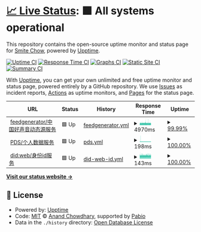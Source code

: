 # [📈 Live Status](https://status.hukoubook.com): <!--live status--> **🟩 All systems operational**

This repository contains the open-source uptime monitor and status page for [Smite Chow](https://www.smitechow.com), powered by [Upptime](https://github.com/upptime/upptime).

[![Uptime CI](https://github.com/lovemyliwu/uptime/workflows/Uptime%20CI/badge.svg)](https://github.com/lovemyliwu/uptime/actions?query=workflow%3A%22Uptime+CI%22)
[![Response Time CI](https://github.com/lovemyliwu/uptime/workflows/Response%20Time%20CI/badge.svg)](https://github.com/lovemyliwu/uptime/actions?query=workflow%3A%22Response+Time+CI%22)
[![Graphs CI](https://github.com/lovemyliwu/uptime/workflows/Graphs%20CI/badge.svg)](https://github.com/lovemyliwu/uptime/actions?query=workflow%3A%22Graphs+CI%22)
[![Static Site CI](https://github.com/lovemyliwu/uptime/workflows/Static%20Site%20CI/badge.svg)](https://github.com/lovemyliwu/uptime/actions?query=workflow%3A%22Static+Site+CI%22)
[![Summary CI](https://github.com/lovemyliwu/uptime/workflows/Summary%20CI/badge.svg)](https://github.com/lovemyliwu/uptime/actions?query=workflow%3A%22Summary+CI%22)

With [Upptime](https://upptime.js.org), you can get your own unlimited and free uptime monitor and status page, powered entirely by a GitHub repository. We use [Issues](https://github.com/lovemyliwu/uptime/issues) as incident reports, [Actions](https://github.com/lovemyliwu/uptime/actions) as uptime monitors, and [Pages](https://status.hukoubook.com) for the status page.

<!--start: status pages-->
<!-- This summary is generated by Upptime (https://github.com/upptime/upptime) -->
<!-- Do not edit this manually, your changes will be overwritten -->
<!-- prettier-ignore -->
| URL | Status | History | Response Time | Uptime |
| --- | ------ | ------- | ------------- | ------ |
| <img alt="" src="https://icons.duckduckgo.com/ip3/feedg.hukoubook.com.ico" height="13"> [feedgenerator/中国好声音动态源服务](https://feedg.hukoubook.com/.well-known/did.json) | 🟩 Up | [feedgenerator.yml](https://github.com/lovemyliwu/uptime/commits/HEAD/history/feedgenerator.yml) | <details><summary><img alt="Response time graph" src="./graphs/feedgenerator/response-time-week.png" height="20"> 4970ms</summary><br><a href="https://status.hukoubook.com/history/feedgenerator"><img alt="Response time 5061" src="https://img.shields.io/endpoint?url=https%3A%2F%2Fraw.githubusercontent.com%2Flovemyliwu%2Fuptime%2FHEAD%2Fapi%2Ffeedgenerator%2Fresponse-time.json"></a><br><a href="https://status.hukoubook.com/history/feedgenerator"><img alt="24-hour response time 4612" src="https://img.shields.io/endpoint?url=https%3A%2F%2Fraw.githubusercontent.com%2Flovemyliwu%2Fuptime%2FHEAD%2Fapi%2Ffeedgenerator%2Fresponse-time-day.json"></a><br><a href="https://status.hukoubook.com/history/feedgenerator"><img alt="7-day response time 4970" src="https://img.shields.io/endpoint?url=https%3A%2F%2Fraw.githubusercontent.com%2Flovemyliwu%2Fuptime%2FHEAD%2Fapi%2Ffeedgenerator%2Fresponse-time-week.json"></a><br><a href="https://status.hukoubook.com/history/feedgenerator"><img alt="30-day response time 5071" src="https://img.shields.io/endpoint?url=https%3A%2F%2Fraw.githubusercontent.com%2Flovemyliwu%2Fuptime%2FHEAD%2Fapi%2Ffeedgenerator%2Fresponse-time-month.json"></a><br><a href="https://status.hukoubook.com/history/feedgenerator"><img alt="1-year response time 5061" src="https://img.shields.io/endpoint?url=https%3A%2F%2Fraw.githubusercontent.com%2Flovemyliwu%2Fuptime%2FHEAD%2Fapi%2Ffeedgenerator%2Fresponse-time-year.json"></a></details> | <details><summary><a href="https://status.hukoubook.com/history/feedgenerator">99.99%</a></summary><a href="https://status.hukoubook.com/history/feedgenerator"><img alt="All-time uptime 98.65%" src="https://img.shields.io/endpoint?url=https%3A%2F%2Fraw.githubusercontent.com%2Flovemyliwu%2Fuptime%2FHEAD%2Fapi%2Ffeedgenerator%2Fuptime.json"></a><br><a href="https://status.hukoubook.com/history/feedgenerator"><img alt="24-hour uptime 99.90%" src="https://img.shields.io/endpoint?url=https%3A%2F%2Fraw.githubusercontent.com%2Flovemyliwu%2Fuptime%2FHEAD%2Fapi%2Ffeedgenerator%2Fuptime-day.json"></a><br><a href="https://status.hukoubook.com/history/feedgenerator"><img alt="7-day uptime 99.99%" src="https://img.shields.io/endpoint?url=https%3A%2F%2Fraw.githubusercontent.com%2Flovemyliwu%2Fuptime%2FHEAD%2Fapi%2Ffeedgenerator%2Fuptime-week.json"></a><br><a href="https://status.hukoubook.com/history/feedgenerator"><img alt="30-day uptime 98.50%" src="https://img.shields.io/endpoint?url=https%3A%2F%2Fraw.githubusercontent.com%2Flovemyliwu%2Fuptime%2FHEAD%2Fapi%2Ffeedgenerator%2Fuptime-month.json"></a><br><a href="https://status.hukoubook.com/history/feedgenerator"><img alt="1-year uptime 98.65%" src="https://img.shields.io/endpoint?url=https%3A%2F%2Fraw.githubusercontent.com%2Flovemyliwu%2Fuptime%2FHEAD%2Fapi%2Ffeedgenerator%2Fuptime-year.json"></a></details>
| <img alt="" src="https://icons.duckduckgo.com/ip3/network.hukoubook.com.ico" height="13"> [PDS/个人数据服务](https://network.hukoubook.com/xrpc/_health) | 🟩 Up | [pds.yml](https://github.com/lovemyliwu/uptime/commits/HEAD/history/pds.yml) | <details><summary><img alt="Response time graph" src="./graphs/pds/response-time-week.png" height="20"> 198ms</summary><br><a href="https://status.hukoubook.com/history/pds"><img alt="Response time 202" src="https://img.shields.io/endpoint?url=https%3A%2F%2Fraw.githubusercontent.com%2Flovemyliwu%2Fuptime%2FHEAD%2Fapi%2Fpds%2Fresponse-time.json"></a><br><a href="https://status.hukoubook.com/history/pds"><img alt="24-hour response time 189" src="https://img.shields.io/endpoint?url=https%3A%2F%2Fraw.githubusercontent.com%2Flovemyliwu%2Fuptime%2FHEAD%2Fapi%2Fpds%2Fresponse-time-day.json"></a><br><a href="https://status.hukoubook.com/history/pds"><img alt="7-day response time 198" src="https://img.shields.io/endpoint?url=https%3A%2F%2Fraw.githubusercontent.com%2Flovemyliwu%2Fuptime%2FHEAD%2Fapi%2Fpds%2Fresponse-time-week.json"></a><br><a href="https://status.hukoubook.com/history/pds"><img alt="30-day response time 201" src="https://img.shields.io/endpoint?url=https%3A%2F%2Fraw.githubusercontent.com%2Flovemyliwu%2Fuptime%2FHEAD%2Fapi%2Fpds%2Fresponse-time-month.json"></a><br><a href="https://status.hukoubook.com/history/pds"><img alt="1-year response time 202" src="https://img.shields.io/endpoint?url=https%3A%2F%2Fraw.githubusercontent.com%2Flovemyliwu%2Fuptime%2FHEAD%2Fapi%2Fpds%2Fresponse-time-year.json"></a></details> | <details><summary><a href="https://status.hukoubook.com/history/pds">100.00%</a></summary><a href="https://status.hukoubook.com/history/pds"><img alt="All-time uptime 100.00%" src="https://img.shields.io/endpoint?url=https%3A%2F%2Fraw.githubusercontent.com%2Flovemyliwu%2Fuptime%2FHEAD%2Fapi%2Fpds%2Fuptime.json"></a><br><a href="https://status.hukoubook.com/history/pds"><img alt="24-hour uptime 100.00%" src="https://img.shields.io/endpoint?url=https%3A%2F%2Fraw.githubusercontent.com%2Flovemyliwu%2Fuptime%2FHEAD%2Fapi%2Fpds%2Fuptime-day.json"></a><br><a href="https://status.hukoubook.com/history/pds"><img alt="7-day uptime 100.00%" src="https://img.shields.io/endpoint?url=https%3A%2F%2Fraw.githubusercontent.com%2Flovemyliwu%2Fuptime%2FHEAD%2Fapi%2Fpds%2Fuptime-week.json"></a><br><a href="https://status.hukoubook.com/history/pds"><img alt="30-day uptime 100.00%" src="https://img.shields.io/endpoint?url=https%3A%2F%2Fraw.githubusercontent.com%2Flovemyliwu%2Fuptime%2FHEAD%2Fapi%2Fpds%2Fuptime-month.json"></a><br><a href="https://status.hukoubook.com/history/pds"><img alt="1-year uptime 100.00%" src="https://img.shields.io/endpoint?url=https%3A%2F%2Fraw.githubusercontent.com%2Flovemyliwu%2Fuptime%2FHEAD%2Fapi%2Fpds%2Fuptime-year.json"></a></details>
| <img alt="" src="https://icons.duckduckgo.com/ip3/smite.hukoubook.com.ico" height="13"> [did:web/身份id服务](https://smite.hukoubook.com/.well-known/did.json) | 🟩 Up | [did-web-id.yml](https://github.com/lovemyliwu/uptime/commits/HEAD/history/did-web-id.yml) | <details><summary><img alt="Response time graph" src="./graphs/did-web-id/response-time-week.png" height="20"> 143ms</summary><br><a href="https://status.hukoubook.com/history/did-web-id"><img alt="Response time 152" src="https://img.shields.io/endpoint?url=https%3A%2F%2Fraw.githubusercontent.com%2Flovemyliwu%2Fuptime%2FHEAD%2Fapi%2Fdid-web-id%2Fresponse-time.json"></a><br><a href="https://status.hukoubook.com/history/did-web-id"><img alt="24-hour response time 146" src="https://img.shields.io/endpoint?url=https%3A%2F%2Fraw.githubusercontent.com%2Flovemyliwu%2Fuptime%2FHEAD%2Fapi%2Fdid-web-id%2Fresponse-time-day.json"></a><br><a href="https://status.hukoubook.com/history/did-web-id"><img alt="7-day response time 143" src="https://img.shields.io/endpoint?url=https%3A%2F%2Fraw.githubusercontent.com%2Flovemyliwu%2Fuptime%2FHEAD%2Fapi%2Fdid-web-id%2Fresponse-time-week.json"></a><br><a href="https://status.hukoubook.com/history/did-web-id"><img alt="30-day response time 150" src="https://img.shields.io/endpoint?url=https%3A%2F%2Fraw.githubusercontent.com%2Flovemyliwu%2Fuptime%2FHEAD%2Fapi%2Fdid-web-id%2Fresponse-time-month.json"></a><br><a href="https://status.hukoubook.com/history/did-web-id"><img alt="1-year response time 152" src="https://img.shields.io/endpoint?url=https%3A%2F%2Fraw.githubusercontent.com%2Flovemyliwu%2Fuptime%2FHEAD%2Fapi%2Fdid-web-id%2Fresponse-time-year.json"></a></details> | <details><summary><a href="https://status.hukoubook.com/history/did-web-id">100.00%</a></summary><a href="https://status.hukoubook.com/history/did-web-id"><img alt="All-time uptime 98.16%" src="https://img.shields.io/endpoint?url=https%3A%2F%2Fraw.githubusercontent.com%2Flovemyliwu%2Fuptime%2FHEAD%2Fapi%2Fdid-web-id%2Fuptime.json"></a><br><a href="https://status.hukoubook.com/history/did-web-id"><img alt="24-hour uptime 100.00%" src="https://img.shields.io/endpoint?url=https%3A%2F%2Fraw.githubusercontent.com%2Flovemyliwu%2Fuptime%2FHEAD%2Fapi%2Fdid-web-id%2Fuptime-day.json"></a><br><a href="https://status.hukoubook.com/history/did-web-id"><img alt="7-day uptime 100.00%" src="https://img.shields.io/endpoint?url=https%3A%2F%2Fraw.githubusercontent.com%2Flovemyliwu%2Fuptime%2FHEAD%2Fapi%2Fdid-web-id%2Fuptime-week.json"></a><br><a href="https://status.hukoubook.com/history/did-web-id"><img alt="30-day uptime 97.91%" src="https://img.shields.io/endpoint?url=https%3A%2F%2Fraw.githubusercontent.com%2Flovemyliwu%2Fuptime%2FHEAD%2Fapi%2Fdid-web-id%2Fuptime-month.json"></a><br><a href="https://status.hukoubook.com/history/did-web-id"><img alt="1-year uptime 98.16%" src="https://img.shields.io/endpoint?url=https%3A%2F%2Fraw.githubusercontent.com%2Flovemyliwu%2Fuptime%2FHEAD%2Fapi%2Fdid-web-id%2Fuptime-year.json"></a></details>

<!--end: status pages-->

[**Visit our status website →**](https://status.hukoubook.com)

## 📄 License

- Powered by: [Upptime](https://github.com/upptime/upptime)
- Code: [MIT](./LICENSE) © [Anand Chowdhary](https://anandchowdhary.com), supported by [Pabio](https://pabio.com)
- Data in the `./history` directory: [Open Database License](https://opendatacommons.org/licenses/odbl/1-0/)
